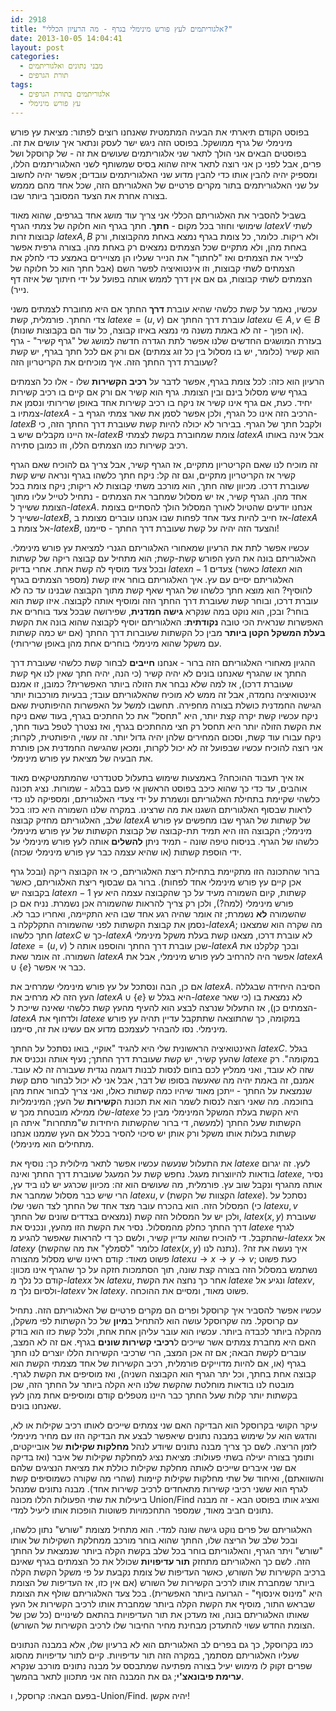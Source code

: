 ```yaml
---
id: 2918
title: "אלגוריתמים לעץ פורש מינימלי בגרף - מה הרעיון הכללי?"
date: 2013-10-05 14:04:41
layout: post
categories: 
  - מבני נתונים ואלגוריתמים
  - תורת הגרפים
tags: 
  - אלגוריתמים בתורת הגרפים
  - עץ פורש מינימלי
---
```

בפוסט הקודם תיארתי את הבעיה המתמטית שאנחנו רוצים לפתור: מציאת עץ פורש מינימלי של גרף ממושקל. בפוסט הזה ניגש ישר לעסק ונתאר איך עושים את זה. בפוסטים הבאים אני הולך לתאר שני אלגוריתמים שעושים את זה - של קרוסקל ושל פרים, אבל לפני כן אני רוצה לתאר איזה שהוא בסיס שמשותף לשני האלגוריתמים הללו, ומספיק יהיה להבין אותו כדי להבין מדוע שני האלגוריתמים עובדים; אפשר יהיה לחשוב על שני האלגוריתמים בתור מקרים פרטיים של האלגוריתם הזה, שכל אחד מהם מממש בצורה אחרת את הצעד המסובך ביותר שבו.

בשביל להסביר את האלגוריתם הכללי אני צריך עוד מושג אחד בגרפים, שהוא מאוד שימושי וחוזר בכל מקום - <strong>חתך</strong>. חתך בגרף הוא חלוקה של צמתי הגרף $latex V$ לשתי קבוצות זרות $latex A,B$ ולא ריקות. כלומר, כל צומת בגרף נמצא באחת מהקבוצות, ורק באחת מהן, ולא מתקיים שכל הצמתים נמצאים רק באחת מהן. בצורה גרפית אפשר לצייר את הצמתים ואז "לחתוך" את הנייר שעליו הן מצויירים באמצע כדי לחלק את הצמתים לשתי קבוצות, וזו אינטואיציה לפשר השם (אבל חתך הוא כל חלוקה של הצמתים לשתי קבוצות, גם אם אין דרך לממש אותה בפועל על ידי חיתוך של איזה דף נייר).

עכשיו, נאמר על קשת כלשהי שהיא עוברת <strong>דרך</strong> החתך אם היא מחוברת לצמתים משני צדי החתך. פורמלית, קשת $latex e=(u,v)$ עוברת דרך החתך אם $latex u\in A, v\in B$ (או הפוך - זה לא באמת משנה מי נמצא באיזו קבוצה, כל עוד הם בקבוצות שונות). בעזרת המושגים החדשים שלנו אפשר לתת הגדרה חדשה למושג של "גרף קשיר" - גרף הוא קשיר (כלומר, יש בו מסלול בין כל זוג צמתים) אם ורק אם לכל חתך בגרף, יש קשת שעוברת דרך החתך הזה. איך מוכיחים את הקריטריון הזה?

הרעיון הוא כזה: לכל צומת בגרף, אפשר לדבר על <strong>רכיב הקשירות</strong> שלו - אלו כל הצמתים בגרף שיש מסלול בינם ובין הצומת. גרף הוא קשיר אם ורק אם קיים בו רכיב קשירות יחיד. כעת, אם גרף אינו קשיר אז ניקח בו רכיב קשירות אחד באופן שרירותי ונסמן את צמתיו ב-$latex A$ - הרכיב הזה אינו כל הגרף, ולכן אפשר לסמן את שאר צמתי הגרף ב-$latex B$ ולקבל חתך של הגרף. בבירור לא יכולה להיות קשת שעוברת דרך החתך הזה, כי אז היינו מקבלים שיש ב-$latex B$ צומת שמחוברת בקשת לצמתי $latex A$ אבל אינה באותו רכיב קשירות כמו הצמתים הללו, וזו כמובן סתירה.

זה מוכיח לנו שאם הקריטריון מתקיים, אז הגרף קשיר, אבל צריך גם להוכיח שאם הגרף קשיר אז הקריטריון מתקיים, וגם זה קל: ניקח חתך כלשהו בגרף ונראה שיש קשת שעוברת דרכו. מכיוון שזה חתך, הוא מורכב משתי קבוצות לא ריקות; ניקח צומת בכל אחד מהן. הגרף קשיר, אז יש מסלול שמחבר את הצמתים - נתחיל לטייל עליו מתוך הצומת ששייך ל-$latex A$. אנחנו יודעים שהטיול לאורך המסלול הולך להסתיים בצומת ששייך ל-$latex B$, אז חייב להיות צעד אחד לפחות שבו אנחנו עוברים מצומת ב-$latex A$ אל צומת ב-$latex B$, והצעד הזה יהיה על קשת שעוברת דרך החתך - סיימנו!

עכשיו אפשר לתת את הרעיון שמאחורי האלגוריתם הגנרי למציאת עץ פורש מינימלי. האלגוריתם בונה את העץ הפורש קשת-קשת; הוא מתחיל עם קבוצה ריקה של קשתות ובכל צעד מוסיף לה קשת אחת. אחרי בדיוק $latex n-1$ צעדים (כאשר $latex n$ הוא מספר הצמתים בגרף) האלגוריתם יסיים עם עץ. איך האלגוריתם בוחר איזו קשת להוסיף? הוא מוצא חתך כלשהו של הגרף שאף קשת מתוך הקבוצה שבנינו עד כה לא עוברת דרכו, ובוחר קשת שעוברת דרך החתך הזה ומוסיף אותה לקבוצה. איזו קשת הוא בוחר? ובכן, הוא נוקט במה שנקרא <strong>גישה חמדנית</strong>, שפירושה שבכל צעד בוחרים את האפשרות שנראית הכי טובה <strong>נקודתית</strong>: האלגוריתם יוסיף לקבוצה שהוא בונה את הקשת <strong>בעלת המשקל הקטן ביותר</strong> מבין כל הקשתות שעוברות דרך החתך (אם יש כמה קשתות עם משקל שהוא מינימלי בוחרים אחת מהן באופן שרירותי).

ההגיון מאחורי האלגוריתם הזה ברור - אנחנו <strong>חייבים</strong> לבחור קשת כלשהי שעוברת דרך החתך או שהגרף שאנחנו בונים לא יהיה קשיר (כי הנה, יהיה חתך שאין לנו אף קשת שעוברת דרכו), אז למה שלא נבחר את הזולה ביותר האפשרית? כמובן, זו אמנם אינטואיציה נחמדה, אבל זה ממש לא מוכיח שהאלגוריתם עובד; בבעיות מורכבות יותר הגישה החמדנית כושלת בצורה מחפירה. תחשבו למשל על האפשרות ההיפותטית שאם ניקח עכשיו קשת יקרה קצת יותר, היא "תחסל" את כל החתכים בגרף, בעוד שאם ניקח את הקשת הזולה יותר היא תחסל רק חצי מהחתכים בגרף, ואז נצטרך לטפל בעוד חתך, ניקח עבורו עוד קשת, וסכום המחירים שלהן יהיה גדול יותר. זה עשוי, היפותטית, לקרות; אני רוצה להוכיח עכשיו שבפועל זה לא יכול לקרות, ומכאן שהגישה החמדנית אכן פותרת את הבעיה של מציאת עץ פורש מינימלי.

אז איך תעבוד ההוכחה? באמצעות שימוש בתעלול סטנדרטי שהמתמטיקאים מאוד אוהבים, עד כדי כך שהוא כיכב בפוסט הראשון אי פעם בבלוג - שמורות. נציג תכונה כלשהי שקיימת בתחילת האלגוריתם ונשמרת על ידי צעדי האלגוריתם, ומספיקה לנו כדי לראות שבסוף האלגוריתם השגנו את מה שרצינו. במקרה שלנו השמורה היא כזו: בכל שלב, האלגוריתם מחזיק קבוצה $latex A$ של קשתות של הגרף שבו מחפשים עץ פורש מינימלי; הקבוצה הזו היא תמיד תת-קבוצה של קבוצת הקשתות של עץ פורש מינימלי כלשהו של הגרף. בניסוח טיפה שונה - תמיד ניתן <strong>להשלים</strong> אותה לעץ פורש מינימלי על ידי הוספת קשתות (או שהיא עצמה כבר עץ פורש מינימלי שכזה).

ברור שהתכונה הזו מתקיימת בתחילת ריצת האלגוריתם, כי אז הקבוצה ריקה (ובכל גרף אכן קיים עץ פורש מינימלי אחד לפחות). ברור גם שבסוף ריצת האלגוריתם, כאשר בקבוצה יש $latex n-1$ קשתות, קיום השמורה מעיד על כך שהקבוצה עצמה היא עץ פורש מינימלי (למה?), ולכן רק צריך להראות שהשמורה אכן נשמרת. נניח אם כן שהשמורה <strong>לא</strong> נשמרת; זה אומר שהיה רגע אחד שבו היא התקיימה, ואחריו כבר לא. נסמן את קבוצת הקשתות לפני שהשמורה התקלקלה ב-$latex A$; מה שקרה הוא שמצאנו חתך כלשהו $latex C$ כך ש-$latex A$ לא עוברת דרכו, מצאנו קשת בעלת משקל מינימלי $latex e=(u,v)$ שכן עוברת דרך החתך והוספנו אותה ל-$latex A$ ובכך קלקלנו את השמורה. זה אומר שאת $latex A$ אפשר היה להרחיב לעץ פורש מינימלי, אבל את $latex A\cup\left\{e\right\}$ כבר אי אפשר.

אם כן, הבה ונסתכל על עץ פורש מינימלי שמרחיב את $latex A$. הסיבה היחידה שבגללה העץ הזה לא מרחיב את $latex A\cup\left\{e\right\}$ היא בגלל ש-$latex e$ לא נמצאת בו (כי שאר הצמתים כן), אז התעלול שנרצה לבצע הוא להעיף מהעץ קשת כלשהי שאינה שייכת ל-$latex A$ ולדחוף את $latex e$ במקומה, כך שהתוצאה שתתקבל עדיין תהיה עץ פורש מינימלי. נסו להבהיר לעצמכם מדוע אם עשינו את זה, סיימנו.

האינטואיציה הראשונית שלי היא להגיד "אוקיי, בואו נסתכל על החתך $latex C$. בגלל שהעץ קשיר, יש קשת שעוברת דרך החתך; נעיף אותה ונכניס את $latex e$ במקומה". רק שזה לא עובד, ואני ממליץ לכם בחום לנסות לבנות דוגמה נגדית שעבורה זה לא עובד. אמנם, זה באמת יהיה מה שאעשה בסופו של דבר, אבל אני לא יכול לבחור סתם קשת שנמצאת על החתך - ייתכן מאוד שיהיו כמה קשתות כאלו, ואני צריך לבחור אחת מהן בחוכמה. מה שאני רוצה לנסות לשמר הוא את תכונת ה<strong>קשירות</strong> של העץ; המינימליות שלו ממילא מובטחת מכך ש-$latex e$ היא הקשת בעלת המשקל המינימלי מבין כל הקשתות שעל החתך (למעשה, די ברור שהקשתות היחידות ש"מתחרות" איתה הן קשתות בעלות אותו משקל ורק אותן יש סיכוי להסיר בכלל אם העץ שממנו אנחנו מתחילים הוא מינימלי).

את התעלול שנעשה עכשיו אפשר לתאר מילולית כך: נוסיף את $latex e$ לעץ. זה יגרום בודאות להיווצרות מעגל. נחפש קשת על המעגל שעוברת דרך החתך ואינה $latex e$, נסיר אותה מהגרף ונקבל שוב עץ. פורמלית, מה שעושים הוא זה: מכיוון שכרגע יש לנו ביד עץ, הרי שיש כבר מסלול שמחבר את $latex u,v$ (הקצוות של הקשת $latex e$). נסתכל על המסלול הזה. הוא בהכרח עובר מצד אחד של החתך לצד השני שלו (כי $latex u,v$ נמצאים בצדדים שונים של החתך) ולכן יש על המסלול הזה קשת, $latex (x,y)$ שעוברת דרך החתך כחלק מהמסלול. נסיר את הקשת הזו מהעץ, ונכניס את $latex e$ לגרף שהתקבל. די להוכיח שהוא עדיין קשיר, ולשם כך די להראות שאפשר להגיע מ-$latex x$ אל $latex y$ (כלומר "לסמלץ" את מה שהקשת $latex (x,y)$ נתנה לנו). איך נעשה את זה? פשוט מאוד: קודם ראינו שיש מסלול מהצורה $latex u\rightarrow x\rightarrow y\rightarrow v$; כעת פשוט נשתמש במסלול הזה בצורה קצת שונה, תוך הסתמכות חזקה על כך שהגרף אינו מכוון: קודם כל נלך מ-$latex x$ אל $latex u$, אחר כך נחצה את הקשת $latex e$ ונגיע אל $latex v$, ולסיום נלך מ-$latex v$ אל $latex y$. פשוט מאוד, ומסיים את ההוכחה.

עכשיו אפשר להסביר איך קרוסקל ופרים הם מקרים פרטיים של האלגוריתם הזה. נתחיל עם קרוסקל. מה שקרוסקל עושה הוא להתחיל ב<strong>מיון</strong> של כל הקשתות לפי משקלן, מהקלה ביותר לכבדה ביותר. עכשיו הוא עובר עליהן אחת אחת, ולכל קשת כזו הוא בודק האם היא מחברת צמתים אשר שייכים ל<strong>רכיבי קשירות שונים</strong> בגרף. אם זה לא המצב, עוברים לקשת הבאה; אם זה אכן המצב, הרי שרכיבי הקשירות הללו יוצרים לנו חתך בגרף (או, אם להיות מדוייקים פורמלית, רכיב הקשירות של אחד מצמתי הקשת הוא קבוצה אחת בחתך, וכל יתר הגרף הוא הקבוצה השניה), ואז מוסיפים את הקשת לגרף. מובטח לנו בודאות מוחלטת שהקשת שלנו היא הקלה ביותר על החתך הזה, שכן בקשתות יותר קלות שעל החתך כבר היינו מטפלים קודם ומוסיפים אחת מהן לעץ שאנחנו בונים.

עיקר הקושי בקרוסקל הוא הבדיקה האם שני צמתים שייכים לאותו רכיב שקילות או לא, והדגש הוא על שימוש במבנה נתונים שיאפשר לבצע את הבדיקה הזו עם מחיר מינימלי לזמן הריצה. לשם כך צריך מבנה נתונים שיודע לנהל <strong>מחלקות שקילות</strong> של אובייקטים, ותומך בצורה יעילה בשתי פעולות: מציאת נציג למחלקת שקילות של איבר (ואז בדיקה אם שני איברים שייכים לאותה מחלקת שקילות כוללת את מציאת הנציגים שלהם והשוואתם), ואיחוד של שתי מחלקות שקילות קיימות (שהרי מה שקורה כשמוסיפים קשת לגרף הוא ששני רכיבי קשירות מתאחדים לרכיב קשירות אחד). מבנה נתונים שמנהל ביעילות את שתי הפעולות הללו מכונה Union/Find ואציג אותו בפוסט הבא - זה מבנה נתונים חביב מאוד, שמספר התחכמויות פשוטות הופכות אותו ליעיל למדי.

האלגוריתם של פרים נוקט גישה שונה למדי. הוא מתחיל מצומת "שורש" נתון כלשהו, ובכל שלב של הריצה שלו, החתך שהוא בוחר מורכב ממחלקת השקילות של אותו "שורש" ויתר הגרף, והאלגוריתם בוחר בכל שלב בקשת הקלה ביותר שנמצאת על החתך הזה. לשם כך האלגוריתם מתחזק <strong>תור עדיפויות</strong> שכולל את כל הצמתים בגרף שאינם ברכיב הקשירות של השורש, כאשר העדיפות של צומת נקבעת על פי משקל הקשת הקלה ביותר שמחברת אותו לרכיב הקשירות של השורש (אם אין כזו, אז העדיפות של הצומת היא "מינוס אינסוף" - הגרועה ביותר האפשרית). בכל צעד האלגוריתם שולף את הצומת שבראש התור, מוסיף את הקשת הקלה ביותר שמחברת אותו לרכיב הקשירות אל העץ שאותו האלגוריתם בונה, ואז מעדכן את תור העדיפויות בהתאם לשינויים (כל שכן של הצומת החדש עשוי להתעדכן מבחינת מחיר החיבור שלו לרכיב הקשירות של השורש).

כמו בקרוסקל, כך גם בפרים לב האלגוריתם הוא לא ברעיון שלו, אלא במבנה הנתונים שעליו האלגוריתם מסתמך, במקרה הזה תור עדיפויות. קיים לתור עדיפויות מהסוג שפרים זקוק לו מימוש יעיל בצורה מפתיעה שמתבסס על מבנה נתונים מורכב שנקרא <strong>ערימת פיבונאצ'י</strong>; גם את המבנה הזה אני מתכוון לתאר בהמשך.

בפעם הבאה: קרוסקל, ו-Union/Find. יהיה אקשן!

